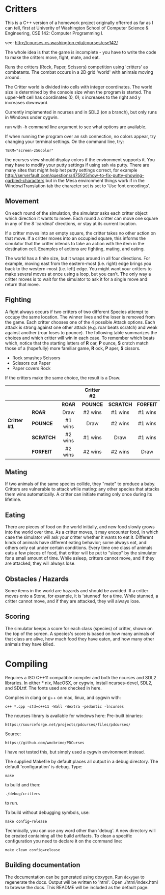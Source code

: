 Critters
========

This is a C++ version of a homework project originally offerred
as far as I can tell, first at Univerity of Washington
School of Computer Science & Engineering, CSE 142: Computer Programming I.

see: http://courses.cs.washington.edu/courses/cse142/

The whole idea is that the game is incomplete - you have to write the code to make
the critters move, fight, mate, and eat.

Runs the critters (Rock, Paper, Scissors) competition using 'critters' as
combatants. The combat occurs in a 2D grid 'world' with animals moving around.

The Critter world is divided into cells with integer coordinates. 
The world size is determined by the console size when the program is started.
The upper-left cell has coordinates (0, 0); 
x increases to the right and y increases downward.

Currently implemented in ncurses and in SDL2 (on a branch), 
but only runs in Windows under cygwin.

run with -h command line argument to see what options are available.

If when running the program over an ssh connection, no colors appear,
try changing your terminal settings.  On the command line, try:

    TERM="screen-256color"

the ncurses view should display colors if the environment supports it.
You may have to modify your putty settings if using ssh via putty.
There are many sites that might help het putty settings correct,
for example http://serverfault.com/questions/475925/how-to-fix-putty-showing-garbled-characters
but in the Mesa environment things work if in the Window/Translation tab
the character set is set to 'Use font encodings'.


Movement
--------
On each round of the simulation, the simulator asks each critter object which 
direction it wants to move. 
Each round a critter can move one square in any of the 8 'cardinal' directions, 
or stay at its current location.

If a critter moves into an empty square, the critter takes no other action
on that move.
If a critter moves into an occupied square, this informs the simulator that the
critter intends to take an action with the item in the destination cell.
Examples of actions are fighting, mating, and eating.

The world has a finite size, but it wraps around in all four directions. 
For example, moving east from the eastern-most (i.e. right) edge brings you back 
to the western-most (i.e. left) edge. 
You might want your critters to make several moves at once using a loop, but you can't. 
The only way a critter moves is to wait for the simulator to ask it for a 
single move and return that move.

Fighting
--------
A fight always occurs if two critters of two different Species attempt to occupy the same location.
The winner lives and the loser is removed from the game.
Each critter chooses one of the 4 possible Attack options.
Each attack is strong against one other attack (e.g. roar beats scratch) 
and weak against another (roar loses to pounce). 
The following table summarizes the choices and which critter will win in each case. 
To remember which beats which, notice that the starting letters of 
**R** oar, **P** ounce, **S** cratch match those of a (hopefully) more familiar game, 
**R** ock, **P** aper, **S** cissors. 

 - Rock smashes Scissors
 - Scissors cut Paper
 - Paper covers Rock

If the critters make the same choice, the result is a Draw.

|                |             |          | Critter #2 |             |             |
|----------------|:------------|:--------:|:----------:|:-----------:|:-----------:|
|                |             | **ROAR** | **POUNCE** | **SCRATCH** | **FORFEIT** |
|                | **ROAR**    |   Draw   |   #2 wins  | #1 wins     |  #1 wins    |
| **Critter #1** | **POUNCE**  | #1 wins  |    Draw    | #2 wins     |  #1 wins    |
|                | **SCRATCH** | #2 wins  |   #1 wins  |   Draw      |  #1 wins    |
|                | **FORFEIT** | #2 wins  |   #2 wins  | #2 wins     |    Draw     |

Mating
------
If two animals of the same species collide, they "mate" to produce a baby. 
Critters are vulnerable to attack while mating: 
any other species that attacks them wins automatically. 
A critter can initiate mating only once during its lifetime.

Eating
------
There are pieces of food on the world initially, and new food slowly grows into the world over time. 
As a critter moves, it may encounter food, in which case the simulator will ask your
critter whether it wants to eat it. 
Different kinds of animals have different eating behavior; 
some always eat, and others only eat under certain conditions. 
Every time one class of animals eats a few pieces of food, that critter will be 
put to "sleep" by the simulator for a small amount of time. 
While asleep, critters cannot move, and if they are attacked, they will always lose.

Obstacles / Hazards
-------------------
Some items in the world are hazards and should be avoided.
If a critter moves onto a Stone, for example, it is 'stunned' for a time.
While stunned, a critter cannot move, and if they are attacked, they will always lose.



Scoring
-------
The simulator keeps a score for each class (species) of critter, 
shown on the top of the screen. 
A species's score is based on how many animals of that class are alive, 
how much food they have eaten, and how many other animals they have killed.


Compiling
=========

Requires a ISO C++11 compatible compiler and both the ncurses and SDL2 libraries.
In either * nix, MacOSX, or cygwin, install ncurses-devel, SDL2, and SDLttf.
The fonts used are checked in here.

Compiles in clang or g++ on mac, linux, and cygwin with:

    c++ *.cpp -std=c++11 -Wall -Wextra -pedantic -lncurses

The ncurses library is available for windows here:
Pre-built binaries:

    https://sourceforge.net/projects/pdcurses/files/pdcurses/
Source:

    https://github.com/wmcbrine/PDCurses

I have not tested this, but simply used a cygwin environment instead.

The supplied Makefile by default places all output in a debug directory.
The default 'configuration' is debug.
Type:

    make

to build and then:

    ./debug/critters

to run.

To build without debugging symbols, use:

    make config=release

Technically, you can use any word other than 'debug'.
A new directory will be created containing all the build artifacts.
To clean a specific configuration you need to declare it on the command line:

    make clean config=release

Building documentation
----------------------

The documentation can be generated using doxygen.
Run `doxygen` to regenerate the docs.
Output will be written to 'html'.
Open ./html/index.html to browse the docs.
This README will be included as the default page.



